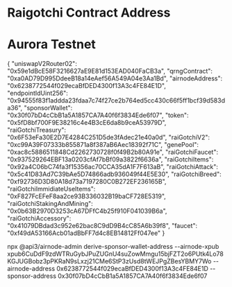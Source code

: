 # Raigotchi Contract Address 

# Aurora Testnet 

{
    "uniswapV2Router02": "0x59e1dBcE58F3216627aE9E81d153EAD040FaCB3a",
    "qrngContract": "0xa0AD79D995DdeeB18a14eAef56A549A04e3Aa1Bd",
    "airnodeAddress": "0x6238772544f029ecaBfDED4300f13A3c4FE84E1D",
    "endpointIdUint256": "0x94555f83f1addda23fdaa7c74f27ce2b764ed5cc430c66f5ff1bcf39d583da36",
    "sponsorWallet": "0x30f07bD4cCbB1a5A1857CA7A40f6f3834Ede6f07",
    "token": "0x5fD8bf700F9E38216c4e4B3cE6da8b9ceA53979D",
    "raiGotchiTreasury": "0x6F53eFa30E2D7E4284C251D5de3fAdec21e40a0d",
    "raiGotchiV2": "0xc99A39F07333b855871a8f387aB6Aec18392f71C",
    "genePool": "0xac8c5886511848Cd2262730728f0f49B2b80A91e",
    "raiGotchiFaucet": "0x937529264EBF13a0203cfAf7bBf09a3822f6636a",
    "raiGotchiItems": "0x92a4C06bC74fa3f15356ac70CCA35dA1F7F613aB",
    "raiGotchiAttack": "0x5c41D83Ad7C39bAe5D74866adb936049f44E5E30",
    "raiGotchiBreed": "0xf92736D3D80A18d73a7197280C0B272EF236165B",
    "raiGotchiImmidiateUseItems": "0xF827FcEFeF8aa2ce93B336032B19baCF728E5319",
    "raiGotchiStakingAndMining": "0x0b63B2970D3253cA67DFfC4b25f910F041039B6a",
    "raiGotchiAccessory": "0x41079DBdad3c952e62bac8C9dD9B4cC85A6b39f8",
    "faucet": "0xf49dA53166Acb01adBbFF7d4c8EB14812Ff047ee"
}


npx @api3/airnode-admin derive-sponsor-wallet-address --airnode-xpub xpub6CuDdF9zdWTRuGybJPuZUGnU4suZowMmgu15bjFZT2o6PUtk4Lo78KGJUGBobz3pPKRaN9sLxzj21CMe6StP3zUsd8tWEJPgZBesYBMY7Wo --airnode-address 0x6238772544f029ecaBfDED4300f13A3c4FE84E1D --sponsor-address 0x30f07bD4cCbB1a5A1857CA7A40f6f3834Ede6f07


